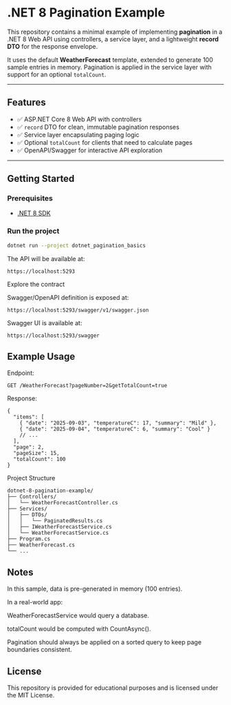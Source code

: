 # .NET 8 Pagination Example

This repository contains a minimal example of implementing **pagination** in a .NET 8 Web API using controllers, a service layer, and a lightweight **record DTO** for the response envelope.

It uses the default **WeatherForecast** template, extended to generate 100 sample entries in memory. Pagination is applied in the service layer with support for an optional `totalCount`.

---

## Features

- ✅ ASP.NET Core 8 Web API with controllers  
- ✅ `record` DTO for clean, immutable pagination responses  
- ✅ Service layer encapsulating paging logic  
- ✅ Optional `totalCount` for clients that need to calculate pages  
- ✅ OpenAPI/Swagger for interactive API exploration  

---

## Getting Started

### Prerequisites
- [.NET 8 SDK](https://dotnet.microsoft.com/download/dotnet/8.0)

### Run the project

```bash
dotnet run --project dotnet_pagination_basics
```

The API will be available at:
```
https://localhost:5293
```

Explore the contract

Swagger/OpenAPI definition is exposed at:
```
https://localhost:5293/swagger/v1/swagger.json
```

Swagger UI is available at:
```
https://localhost:5293/swagger
```

## Example Usage

Endpoint:
```
GET /WeatherForecast?pageNumber=2&getTotalCount=true
```

Response:
```
{
  "items": [
    { "date": "2025-09-03", "temperatureC": 17, "summary": "Mild" },
    { "date": "2025-09-04", "temperatureC": 6, "summary": "Cool" }
    // ...
  ],
  "page": 2,
  "pageSize": 15,
  "totalCount": 100
}
```
Project Structure
```
dotnet-8-pagination-example/
├── Controllers/
│   └── WeatherForecastController.cs
├── Services/
│   ├── DTOs/
│   │   └── PaginatedResults.cs
│   ├── IWeatherForecastService.cs
│   └── WeatherForecastService.cs
├── Program.cs
├── WeatherForecast.cs
└── ...
```

## Notes

In this sample, data is pre-generated in memory (100 entries).

In a real-world app:

WeatherForecastService would query a database.

totalCount would be computed with CountAsync().

Pagination should always be applied on a sorted query to keep page boundaries consistent.

## License

This repository is provided for educational purposes and is licensed under the MIT License.
